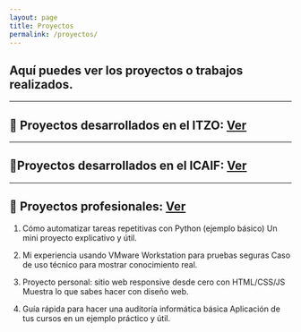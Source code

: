 ```yaml
---
layout: page
title: Proyectos
permalink: /proyectos/
---
```


## Aquí puedes ver los proyectos o trabajos realizados.
---
## 📌 Proyectos desarrollados en el ITZO: [Ver](ITSZO.md)
---
## 📌Proyectos desarrollados en el ICAIF: [Ver](ICAIF.md)
---
## 📌 Proyectos profesionales: [Ver](Profesionales.md)


1. Cómo automatizar tareas repetitivas con Python (ejemplo básico)
Un mini proyecto explicativo y útil.

2. Mi experiencia usando VMware Workstation para pruebas seguras
Caso de uso técnico para mostrar conocimiento real.

3. Proyecto personal: sitio web responsive desde cero con HTML/CSS/JS
Muestra lo que sabes hacer con diseño web.

4. Guía rápida para hacer una auditoría informática básica
Aplicación de tus cursos en un ejemplo práctico y útil.
